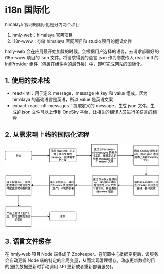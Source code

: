 # i18n 国际化

himalaya 官网的国际化是分为两个项目：

1. hmly-web：himalaya 官网项目
2. i18n-www：存储 himalaya 官网项目和 studio 项目的翻译文件

hmly-web 会在应用最开始加载的时候，会根据用户选择的语言，去请求部署好的 i18n-www 项目的 json 文件。将请求得到的语言 json 作为参数传入 react-intl 的 IntlProvider 组件（包裹在组件树的最外层）中，即可完成网站的国际化。

## 1. 使用的技术栈

- react-intl：用于定义 message，message 由 key 和 value 组成。因为 himalaya 的基础语言是英语，所以 value 是英语文案
- extract-react-intl-messages：提取定义的 message，生成 json 文件。生成的 json 文件可以上传到 OneSky 平台，让相关的翻译人员进行多语言的翻译

## 2. 从需求到上线的国际化流程

<img src="./assets/i18n国际化.png">

## 3. 语言文件缓存

在 hmly-web 项目 Node 端集成了 ZooKeeper。在配置中心数据变更后，该服务会自动更新 Node 端的特定的全局变量，从而实现清理缓存，动态更新数据的目的(避免数据更新时手动调用 API 更新或者重新部署服务)。
